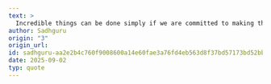 ```yaml
---
text: >
  Incredible things can be done simply if we are committed to making them happen.
author: Sadhguru
origin: "3"
origin_url: 
id: sadhguru-aa2e2b4c760f9008600a14e60fae3a76fd4eb563d8f37bd57173bd52bb4fcbaf
date: 2025-09-02
typ: quote
---
```

